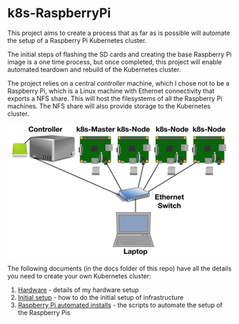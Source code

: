 # k8s-RaspberryPi

This project aims to create a process that as far as is possible will automate the setup of a Raspberry Pi Kubernetes cluster.

The initial steps of flashing the SD cards and creating the base Raspberry Pi image is a one time process, but once completed, this project will enable automated teardown and rebuild of the Kubernetes cluster.

The project relies on a central *controller* machine, which I chose not to be a Raspberry Pi, which is a Linux machine with Ethernet connectivity that exports a NFS share.  This will host the filesystems of all the Raspberry Pi machines.  The NFS share will also provide storage to the Kubernetes cluster.

![hardware](docs/images/hardware.png)

The following documents (in the docs folder of this repo) have all the details you need to create your own Kubernetes cluster:

1. [Hardware](docs/hardware.md) - details of my hardware setup
2. [Initial setup](docs/setup.md) - how to do the initial setup of infrastructure
3. [Raspberry Pi automated installs](docs/piInstall.md) - the scripts to automate the setup of the Raspberry Pis